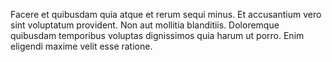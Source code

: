 Facere et quibusdam quia atque et rerum sequi minus. Et accusantium vero sint voluptatum provident. Non aut mollitia blanditiis. Doloremque quibusdam temporibus voluptas dignissimos quia harum ut porro. Enim eligendi maxime velit esse ratione.